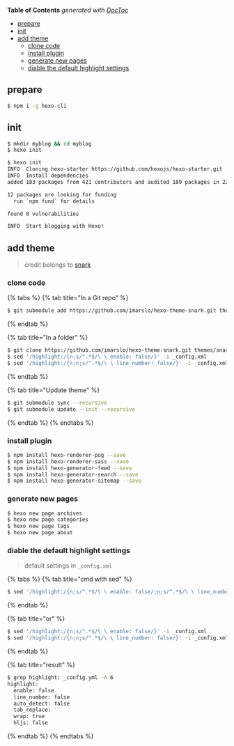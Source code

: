 <!-- START doctoc generated TOC please keep comment here to allow auto update -->
<!-- DON'T EDIT THIS SECTION, INSTEAD RE-RUN doctoc TO UPDATE -->
**Table of Contents**  *generated with [DocToc](https://github.com/thlorenz/doctoc)*

- [prepare](#prepare)
- [init](#init)
- [add theme](#add-theme)
  - [clone code](#clone-code)
  - [install plugin](#install-plugin)
  - [generate new pages](#generate-new-pages)
  - [diable the default highlight settings](#diable-the-default-highlight-settings)

<!-- END doctoc generated TOC please keep comment here to allow auto update -->


## prepare
```bash
$ npm i -g hexo-cli
```

## init
```bash
$ mkdir myblog && cd myblog
$ hexo init
```

  <!--sec data-title="init details" data-id="section1" data-show=true data-collapse=true ces-->
  ```bash
  $ hexo init
  INFO  Cloning hexo-starter https://github.com/hexojs/hexo-starter.git
  INFO  Install dependencies
  added 183 packages from 421 contributors and audited 189 packages in 22.277s

  12 packages are looking for funding
    run `npm fund` for details

  found 0 vulnerabilities

  INFO  Start blogging with Hexo!
  ```
  <!--endsec-->

## add theme
> credit belongs to [snark](https://github.com/Litreily/hexo-theme-snark)

### clone code

{% tabs %}
{% tab title="In a Git repo" %}
```bash
$ git submodule add https://github.com/imarslo/hexo-theme-snark.git themes/snark
```
{% endtab %}

{% tab title="In a folder" %}
```bash
$ git clone https://github.com/imarslo/hexo-theme-snark.git themes/snark
$ sed '/highlight:/{n;s/^.*$/\ \ enable: false/}' -i _config.xml
$ sed '/highlight:/{n;n;s/^.*$/\ \ line_number: false/}' -i _config.xml
```
{% endtab %}

{% tab title="Update theme" %}
```bash
$ git submodule sync --recursive
$ git submodule update --init --recursive
```
{% endtab %}
{% endtabs %}

### install plugin
```bash
$ npm install hexo-renderer-pug --save
$ npm install hexo-renderer-sass --save
$ npm install hexo-generator-feed --save
$ npm install hexo-generator-search --save
$ npm install hexo-generator-sitemap --save
```

### generate new pages
```bash
$ hexo new page archives
$ hexo new page categories
$ hexo new page tags
$ hexo new page about
```

### diable the default highlight settings
> default settings in `_config.xml`

{% tabs %}
{% tab title="cmd with sed" %}
```bash
$ sed '/highlight:/{n;s/^.*$/\ \ enable: false/;n;s/^.*$/\ \ line_number: false/;}' -i _config.xml
```
{% endtab %}

{% tab title="or" %}
```bash
$ sed '/highlight:/{n;s/^.*$/\ \ enable: false/}' -i _config.xml
$ sed '/highlight:/{n;n;s/^.*$/\ \ line_number: false/}' -i _config.xml
```
{% endtab %}

{% tab title="result" %}
```bash
$ grep highlight: _config.yml -A 6
highlight:
  enable: false
  line_number: false
  auto_detect: false
  tab_replace: ''
  wrap: true
  hljs: false
```
{% endtab %}
{% endtabs %}

